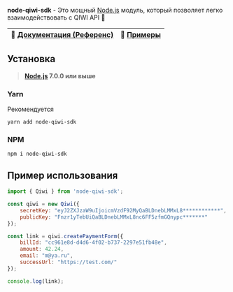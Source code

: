 **node-qiwi-sdk** - Это мощный [Node.js](https://nodejs.org) модуль, который позволяет легко взаимодействовать с QIWI API 🚀

| 📖 [Документация (Референс)](https://novastream2030.github.io/node-qiwi-sdk/) | 🤖 [Примеры](docs/examples/) |
|------------------------------------------------------|--------------------------------|

## Установка
> **[Node.js](https://nodejs.org/) 7.0.0 или выше**  

### Yarn
Рекомендуется
```shell
yarn add node-qiwi-sdk
```

### NPM
```shell
npm i node-qiwi-sdk
```

## Пример использования
```js
import { Qiwi } from 'node-qiwi-sdk';

const qiwi = new Qiwi({
    secretKey: "eyJ2ZXJzaW9uIjoicmVzdF92MyQaBLDnebLMMxL8************",
    publicKey: "Fnzr1yTebUiQaBLDnebLMMxL8nc6FF5zfmGQnypc*******"
});

const link = qiwi.createPaymentForm({
    billId: "cc961e8d-d4d6-4f02-b737-2297e51fb48e",
    amount: 42.24,
    email: "m@ya.ru",
    successUrl: "https://test.com/"
});

console.log(link);
```
